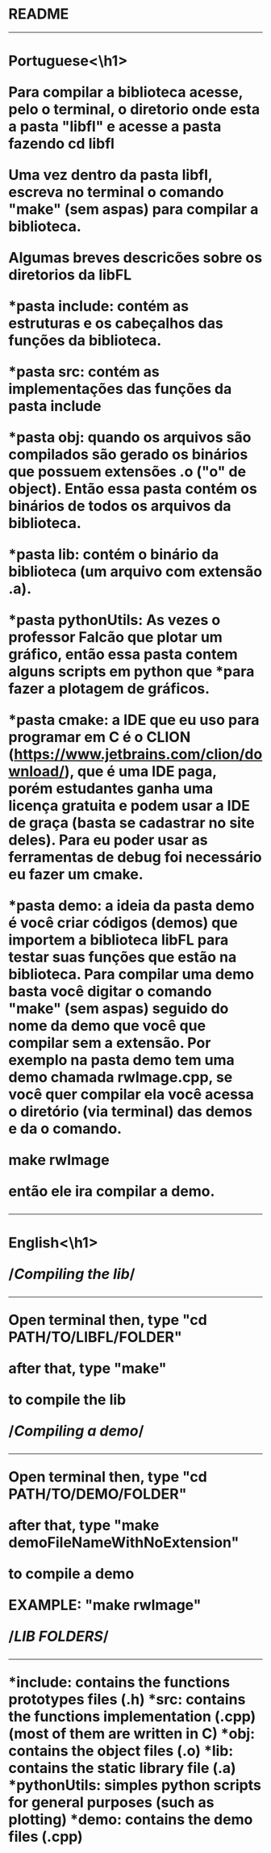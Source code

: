 # README #

*************************************************
<h1>Portuguese<\h1>

Para compilar a biblioteca acesse, pelo o terminal, o diretorio onde esta a pasta "libfl" e acesse a pasta fazendo
cd libfl

Uma vez dentro da pasta libfl, escreva no terminal o comando "make" (sem aspas) para compilar a biblioteca.

Algumas breves descricões sobre os diretorios da libFL

*pasta include: contém as estruturas e os cabeçalhos das funções da biblioteca.

*pasta src: contém as implementações das funções da pasta include

*pasta obj: quando os arquivos são compilados são gerado os binários que possuem extensões .o ("o" de object).
Então essa pasta contém os binários de todos os arquivos da biblioteca.

*pasta lib: contém o binário da biblioteca (um arquivo com extensão .a).

*pasta pythonUtils: As vezes o professor Falcão que plotar um gráfico, então essa pasta contem alguns
scripts em python que *para fazer a plotagem de gráficos.

*pasta cmake: a IDE que eu uso para programar em C é o CLION (https://www.jetbrains.com/clion/download/), que é uma
IDE paga, porém estudantes ganha uma licença gratuita e podem usar a IDE de graça (basta se cadastrar no site deles).
Para eu poder usar as ferramentas de debug foi necessário eu fazer um cmake.

*pasta demo: a ideia da pasta demo é você criar códigos (demos) que importem a biblioteca libFL para testar suas
funções que estão na biblioteca. Para compilar uma demo basta você digitar o comando "make" (sem aspas) seguido
do nome da demo que você que compilar sem a extensão. Por exemplo na pasta demo tem uma demo chamada rwImage.cpp,
se você quer compilar ela você acessa o diretório (via terminal) das demos e da o comando.

make rwImage

então ele ira compilar a demo.

****************************************************************

<h1>English<\h1>

/*Compiling the lib*/
*********************
Open terminal then, type
"cd PATH/TO/LIBFL/FOLDER"

after that, type
"make"

to compile the lib

/*Compiling a demo*/
********************
Open terminal then, type
"cd PATH/TO/DEMO/FOLDER"

after that, type
"make demoFileNameWithNoExtension"

to compile a demo

EXAMPLE:
"make rwImage"

/*LIB FOLDERS*/
********************

*include: contains the functions prototypes files (.h)
*src: contains the functions implementation (.cpp) (most of them are written in C)
*obj: contains the object files (.o)
*lib: contains the static library file (.a)
*pythonUtils: simples python scripts for general purposes (such as plotting)
*demo: contains the demo files (.cpp)